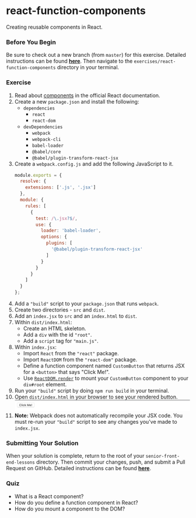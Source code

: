 # react-function-components

Creating reusable components in React.

### Before You Begin

Be sure to check out a new branch (from `master`) for this exercise. Detailed instructions can be found [**here**](../../guides/before-each-exercise.md). Then navigate to the `exercises/react-function-components` directory in your terminal.

### Exercise

1. Read about [components](https://reactjs.org/docs/components-and-props.html) in the official React documentation.
2. Create a new `package.json` and install the following:
    - `dependencies`
      - `react`
      - `react-dom`
    - `devDependencies`
      - `webpack`
      - `webpack-cli`
      - `babel-loader`
      - `@babel/core`
      - `@babel/plugin-transform-react-jsx`
3. Create a `webpack.config.js` and add the following JavaScript to it.
    ```js
    module.exports = {
      resolve: {
        extensions: ['.js', '.jsx']
      },
      module: {
        rules: [
          {
            test: /\.jsx?$/,
            use: {
              loader: 'babel-loader',
              options: {
                plugins: [
                  '@babel/plugin-transform-react-jsx'
                ]
              }
            }
          }
        ]
      }
    };
    ```
4. Add a `"build"` script to your `package.json` that runs `webpack`.
5. Create two directories - `src` and `dist`.
6. Add an `index.jsx` to `src` and an `index.html` to `dist`.
7. Within `dist/index.html`:
    - Create an HTML skeleton.
    - Add a `div` with the id `"root"`.
    - Add a `script` tag for `"main.js"`.
8. Within `index.jsx`:
    - Import `React` from the `"react"` package.
    - Import `ReactDOM` from the `"react-dom"` package.
    - Define a function component named `CustomButton` that returns JSX for a `<button>` that says "Click Me!".
    - Use [`ReactDOM.render`](https://reactjs.org/docs/react-dom.html#render) to mount your `CustomButton` component to your `div#root` element.
9. Run your `"build"` script by doing `npm run build` in your terminal.
10. Open `dist/index.html` in your browser to see your rendered button.
    ![Function Components Solution](react-function-components-solution.png)
11. **Note:** Webpack does not automatically recompile your JSX code. You must re-run your `"build"` script to see any changes you've made to `index.jsx`.

### Submitting Your Solution

When your solution is complete, return to the root of your `senior-front-end-lessons` directory. Then commit your changes, push, and submit a Pull Request on GitHub. Detailed instructions can be found [**here**](../../guides/after-each-exercise.md).

### Quiz

- What is a React component?
- How do you define a function component in React?
- How do you mount a component to the DOM?
